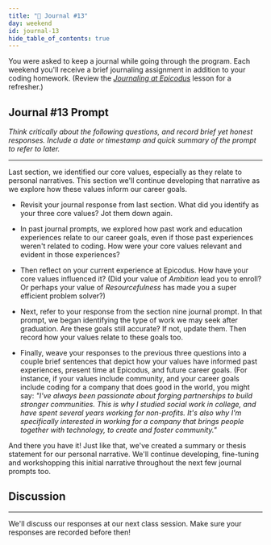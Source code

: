 ```yaml
---
title: "📓 Journal #13"
day: weekend
id: journal-13
hide_table_of_contents: true
---
```


You were asked to keep a journal while going through the program. Each weekend you'll receive a brief journaling assignment in addition to your coding homework. (Review the _[Journaling at Epicodus](/introduction-to-programming/git-html-and-css/homework-journaling-at-epicodus)_ lesson for a refresher.)

## Journal #13 Prompt

_Think critically about the following questions, and record brief yet honest responses. Include a date or timestamp and quick summary of the prompt to refer to later._

---

Last section, we identified our core values, especially as they relate to personal narratives. This section we'll continue developing that narrative as we explore how these values inform our career goals.

* Revisit your journal response from last section. What did you identify as your three core values? Jot them down again.

* In past journal prompts, we explored how past work and education experiences relate to our career goals, even if those past experiences weren't related to coding. How were your core values relevant and evident in those experiences?

* Then reflect on your current experience at Epicodus. How have your core values influenced it? (Did your value of _Ambition_ lead you to enroll? Or perhaps your value of _Resourcefulness_ has made you a super efficient problem solver?)

* Next, refer to your response from the section nine journal prompt. In that prompt, we began identifying the type of work we may seek after graduation. Are these goals still accurate? If not, update them. Then record how your values relate to these goals too.

* Finally, weave your responses to the previous three questions into a couple brief sentences that depict how your values have informed past experiences, present time at Epicodus, and future career goals. (For instance, if your values include community, and your career goals include coding for a company that does good in the world, you might say: _"I've always been passionate about forging partnerships to build stronger communities. This is why I studied social work in college, and have spent several years working for non-profits. It's also why I'm specifically interested in working for a company that brings people together with technology, to create and foster community."_  

And there you have it! Just like that, we've created a summary or thesis statement for our personal narrative. We'll continue developing, fine-tuning and workshopping this initial narrative throughout the next few journal prompts too.

## Discussion
---

We'll discuss our responses at our next class session. Make sure your responses are recorded before then!
